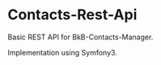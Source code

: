 Contacts-Rest-Api
=========

Basic REST API for BkB-Contacts-Manager.

Implementation using Symfony3.